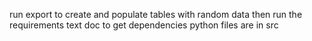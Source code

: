 run export to create and populate tables with random data
then run the requirements text doc to get dependencies
python files are in src 
